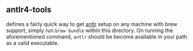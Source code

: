 ## antlr4-tools

defines a fairly quick way to get [antlr](https://github.com/antlr/antlr4) setup on any machine with brew support, simply run `brew bundle` within this directory. On running the aforementioned command, `antlr` should be become available in your path as a valid executable.
